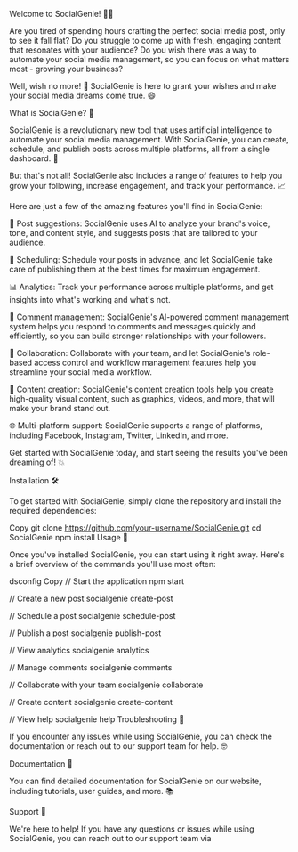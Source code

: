 Welcome to SocialGenie! 🧞‍♂️

Are you tired of spending hours crafting the perfect social media post, only to see it fall flat? Do you struggle to come up with fresh, engaging content that resonates with your audience? Do you wish there was a way to automate your social media management, so you can focus on what matters most - growing your business?

Well, wish no more! 🌟 SocialGenie is here to grant your wishes and make your social media dreams come true. 😄

What is SocialGenie? 🤔

SocialGenie is a revolutionary new tool that uses artificial intelligence to automate your social media management. With SocialGenie, you can create, schedule, and publish posts across multiple platforms, all from a single dashboard. 🎉

But that's not all! SocialGenie also includes a range of features to help you grow your following, increase engagement, and track your performance. 📈

Here are just a few of the amazing features you'll find in SocialGenie:

🌟 Post suggestions: SocialGenie uses AI to analyze your brand's voice, tone, and content style, and suggests posts that are tailored to your audience.

📅 Scheduling: Schedule your posts in advance, and let SocialGenie take care of publishing them at the best times for maximum engagement.

📊 Analytics: Track your performance across multiple platforms, and get insights into what's working and what's not.

💬 Comment management: SocialGenie's AI-powered comment management system helps you respond to comments and messages quickly and efficiently, so you can build stronger relationships with your followers.

🤝 Collaboration: Collaborate with your team, and let SocialGenie's role-based access control and workflow management features help you streamline your social media workflow.

🎯 Content creation: SocialGenie's content creation tools help you create high-quality visual content, such as graphics, videos, and more, that will make your brand stand out.

🌐 Multi-platform support: SocialGenie supports a range of platforms, including Facebook, Instagram, Twitter, LinkedIn, and more.

Get started with SocialGenie today, and start seeing the results you've been dreaming of! 💥

Installation 🛠️

To get started with SocialGenie, simply clone the repository and install the required dependencies:

Copy
git clone https://github.com/your-username/SocialGenie.git
cd SocialGenie
npm install
Usage 🤔

Once you've installed SocialGenie, you can start using it right away. Here's a brief overview of the commands you'll use most often:

dsconfig
Copy
// Start the application
npm start

// Create a new post
socialgenie create-post

// Schedule a post
socialgenie schedule-post

// Publish a post
socialgenie publish-post

// View analytics
socialgenie analytics

// Manage comments
socialgenie comments

// Collaborate with your team
socialgenie collaborate

// Create content
socialgenie create-content

// View help
socialgenie help
Troubleshooting 🤔

If you encounter any issues while using SocialGenie, you can check the documentation or reach out to our support team for help. 🤓

Documentation 📄

You can find detailed documentation for SocialGenie on our website, including tutorials, user guides, and more. 📚

Support 🤝

We're here to help! If you have any questions or issues while using SocialGenie, you can reach out to our support team via
